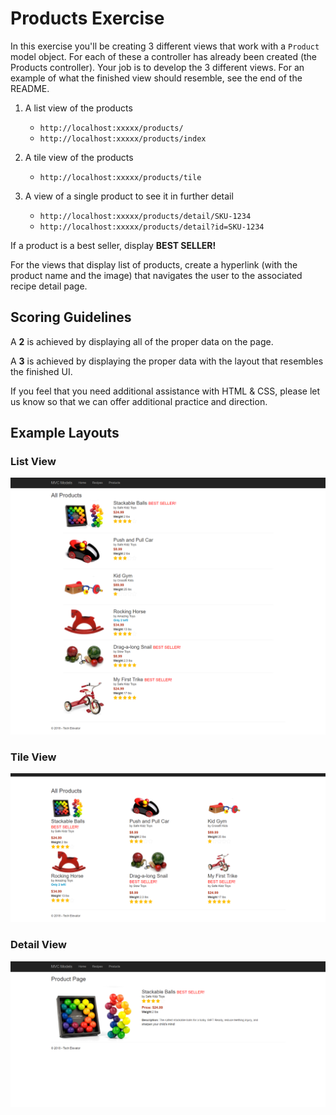 # Products Exercise

In this exercise you'll be creating 3 different views that work with a `Product` model object. For each of these a controller has already been created (the Products controller). Your job is to develop the 3 different views. For an example of what the finished view should resemble, see the end of the README.

1. A list view of the products
    - `http://localhost:xxxxx/products/`
    - `http://localhost:xxxxx/products/index`

1. A tile view of the products
    - `http://localhost:xxxxx/products/tile`

1. A view of a single product to see it in further detail
    - `http://localhost:xxxxx/products/detail/SKU-1234`
    - `http://localhost:xxxxx/products/detail?id=SKU-1234`
        

If a product is a best seller, display **BEST SELLER!**

For the views that display list of products, create a hyperlink (with the product name and the image) that navigates the user to the associated recipe detail page.

## Scoring Guidelines

A **2** is achieved by displaying all of the proper data on the page.

A **3** is achieved by displaying the proper data with the layout that resembles the finished UI.

If you feel that you need additional assistance with HTML & CSS, please let us know so that we can offer additional practice and direction.


## Example Layouts

### List View

![List View](examples/product-list.png)

### Tile View

![Table View](examples/product-tile.png)

### Detail View

![Detail View](examples/product-detail.png)
